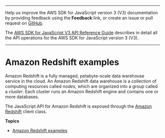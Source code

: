 --------

Help us improve the AWS SDK for JavaScript version 3 \(V3\) documentation by providing feedback using the **Feedback** link, or create an issue or pull request on [GitHub](https://github.com/awsdocs/aws-sdk-for-javascript-v3)\.

 The [AWS SDK for JavaScript V3 API Reference Guide](https://docs.aws.amazon.com/AWSJavaScriptSDK/v3/latest/index.html) describes in detail all the API operations for the AWS SDK for JavaScript version 3 \(V3\)\.

--------

# Amazon Redshift examples<a name="redshift-examples"></a>

Amazon Redshift is a fully managed, petabyte\-scale data warehouse service in the cloud\. An Amazon Redshift data warehouse is a collection of computing resources called *nodes*, which are organized into a group called a *cluster*\. Each cluster runs an Amazon Redshift engine and contains one or more databases\.



The JavaScript API for Amazon Redshift is exposed through the [Amazon Redshift](https://docs.aws.amazon.com/AWSJavaScriptSDK/v3/latest/clients/client-redshift/classes/redshift.html) client class\.

**Topics**
+ [Amazon Redshift examples](redshift-examples-section.md)